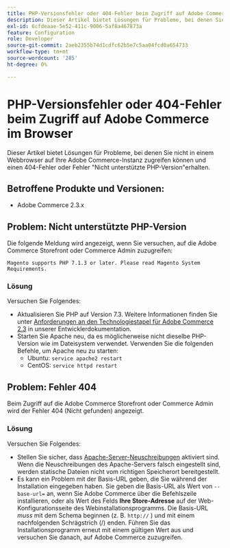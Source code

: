 ```yaml
---
title: PHP-Versionsfehler oder 404-Fehler beim Zugriff auf Adobe Commerce im Browser
description: Dieser Artikel bietet Lösungen für Probleme, bei denen Sie nicht in einem Webbrowser auf Ihre Adobe Commerce-Instanz zugreifen können und einen 404-Fehler oder Fehler "Nicht unterstützte PHP-Version"erhalten.
exl-id: 6cfdeaae-5e52-411c-9006-5af8a467873a
feature: Configuration
role: Developer
source-git-commit: 2aeb2355b74d1cdfc62b5e7c5aa04fcd0a654733
workflow-type: tm+mt
source-wordcount: '285'
ht-degree: 0%

---
```


# PHP-Versionsfehler oder 404-Fehler beim Zugriff auf Adobe Commerce im Browser

Dieser Artikel bietet Lösungen für Probleme, bei denen Sie nicht in einem Webbrowser auf Ihre Adobe Commerce-Instanz zugreifen können und einen 404-Fehler oder Fehler &quot;Nicht unterstützte PHP-Version&quot;erhalten.

## Betroffene Produkte und Versionen:

* Adobe Commerce 2.3.x

## Problem: Nicht unterstützte PHP-Version

Die folgende Meldung wird angezeigt, wenn Sie versuchen, auf die Adobe Commerce Storefront oder Commerce Admin zuzugreifen:

`Magento supports PHP 7.1.3 or later. Please read Magento System Requirements.`

### Lösung

Versuchen Sie Folgendes:

* Aktualisieren Sie PHP auf Version 7.3. Weitere Informationen finden Sie unter [Anforderungen an den Technologiestapel für Adobe Commerce 2.3](https://experienceleague.adobe.com/en/docs/commerce-operations/installation-guide/system-requirements) in unserer Entwicklerdokumentation.
* Starten Sie Apache neu, da es möglicherweise nicht dieselbe PHP-Version wie im Dateisystem verwendet. Verwenden Sie die folgenden Befehle, um Apache neu zu starten:
   * Ubuntu: `service apache2 restart`
   * CentOS: `service httpd restart`

## Problem: Fehler 404

Beim Zugriff auf die Adobe Commerce Storefront oder Commerce Admin wird der Fehler 404 (Nicht gefunden) angezeigt.

### Lösung

Versuchen Sie Folgendes:

* Stellen Sie sicher, dass [Apache-Server-Neuschreibungen](https://experienceleague.adobe.com/en/docs/commerce-operations/installation-guide/prerequisites/web-server/apache) aktiviert sind. Wenn die Neuschreibungen des Apache-Servers falsch eingestellt sind, werden statische Dateien nicht vom richtigen Speicherort bereitgestellt.
* Es kann ein Problem mit der Basis-URL geben, die Sie während der Installation eingegeben haben. Sie geben die Basis-URL als Wert von `--base-url=` an, wenn Sie Adobe Commerce über die Befehlszeile installieren, oder als Wert des Felds **Ihre Store-Adresse** auf der Web-Konfigurationsseite des Webinstallationsprogramms. Die Basis-URL *muss* mit dem Schema beginnen (z. B. `http://` ) und mit einem nachfolgenden Schrägstrich (/) enden. Führen Sie das Installationsprogramm erneut mit einem gültigen Wert aus und versuchen Sie danach, auf Adobe Commerce zuzugreifen.
